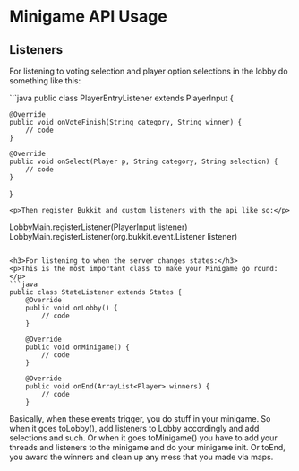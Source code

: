 <h1>Minigame API Usage</h1>
<h2>Listeners</h2>
<p>For listening to voting selection and player option selections in the lobby do something like this:</p>
```java
public class PlayerEntryListener extends PlayerInput {

    @Override
	public void onVoteFinish(String category, String winner) {
	    // code
	}
	
	@Override
	public void onSelect(Player p, String category, String selection) {
	    // code
	}
	
}

```
<p>Then register Bukkit and custom listeners with the api like so:</p>
```
LobbyMain.registerListener(PlayerInput listener)
LobbyMain.registerListener(org.bukkit.event.Listener listener)
```

<h3>For listening to when the server changes states:</h3>
<p>This is the most important class to make your Minigame go round:</p>
```java
public class StateListener extends States {
    @Override
	public void onLobby() {
	    // code
	}
	
	@Override
	public void onMinigame() {
	    // code
	}
	
	@Override
	public void onEnd(ArrayList<Player> winners) {
	    // code
	}
```
<p>Basically, when these events trigger, you do stuff in your minigame. So when it goes toLobby(), add listeners to Lobby accordingly and add selections and such. Or when it goes toMinigame() you have to add your threads and listeners to the minigame and do your minigame init. Or toEnd, you award the winners and clean up any mess that you made via maps.</p>
